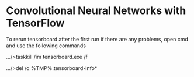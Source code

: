 # Convolutional Neural Networks with TensorFlow

To rerun tensorboard after the first run if there are any problems, open cmd and use the following commands

.../>taskkill /im tensorboard.exe /f

.../>del /q %TMP%\.tensorboard-info\*

